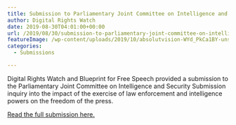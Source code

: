 ```yaml
---
title: Submission to Parliamentary Joint Committee on Intelligence and Security Submission inquiry into the impact of the exercise of law enforcement and intelligence powers on the freedom of the press
author: Digital Rights Watch
date: 2019-08-30T04:01:00+00:00
url: /2019/08/30/submission-to-parliamentary-joint-committee-on-intelligence-and-security-submission-inquiry-into-the-impact-of-the-exercise-of-law-enforcement-and-intelligence-powers-on-the-freedom-of-the-press/
featureImage: /wp-content/uploads/2019/10/absolutvision-WYd_PkCa1BY-unsplash-scaled.jpg
categories:
  - Submissions

---
```

Digital Rights Watch and Blueprint for Free Speech provided a submission to the Parliamentary Joint Committee on Intelligence and Security Submission inquiry into the impact of the exercise of law enforcement and intelligence powers on the freedom of the press.

[Read the full submission here.][1]

 [1]: /wp-content/uploads/2020/01/Blueprint-DRW-Submission-to-PJCIS.pdf
